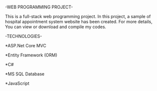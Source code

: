 -WEB PROGRAMMING PROJECT-

This is a full-stack web programming project. In this project, a sample  of hospital appointment system website has been created. For more details, You can view or download and compile my codes.

-TECHNOLOGIES-

*ASP.Net Core MVC

*Entity Framework (ORM)

*C#

*MS SQL Database

*JavaScript
